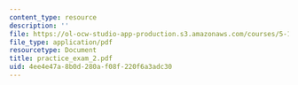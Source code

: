 ```yaml
---
content_type: resource
description: ''
file: https://ol-ocw-studio-app-production.s3.amazonaws.com/courses/5-13-organic-chemistry-ii-fall-2006/4ee4e47a8b0d280af08f220f6a3adc30_practice_exam_2.pdf
file_type: application/pdf
resourcetype: Document
title: practice_exam_2.pdf
uid: 4ee4e47a-8b0d-280a-f08f-220f6a3adc30
---
```


